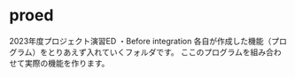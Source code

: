 # proed
2023年度プロジェクト演習ED
・Before integration
各自が作成した機能（プログラム）をとりあえず入れていくフォルダです。
ここのプログラムを組み合わせて実際の機能を作ります。